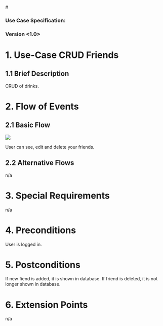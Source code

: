 #<OneTouch Next Gen>

### Use Case Specification: <CRUD Friends>
### Version <1.0>

# 1.                  Use-Case CRUD Friends
## 1.1               Brief Description
CRUD of drinks.

# 2.                  Flow of Events
## 2.1               Basic Flow
![](https://github.com/TheLordXII/OneTouch/blob/master/UCs/flowcharts/CRUD_Friends.png)

User can see, edit and delete your friends.

## 2.2               Alternative Flows
n/a

# 3.                  Special Requirements
n/a

# 4.                  Preconditions
User is logged in.

# 5.                  Postconditions
If new fiend is added, it is shown in database.
If friend is deleted, it is not longer shown in database.

# 6.                  Extension Points
n/a
